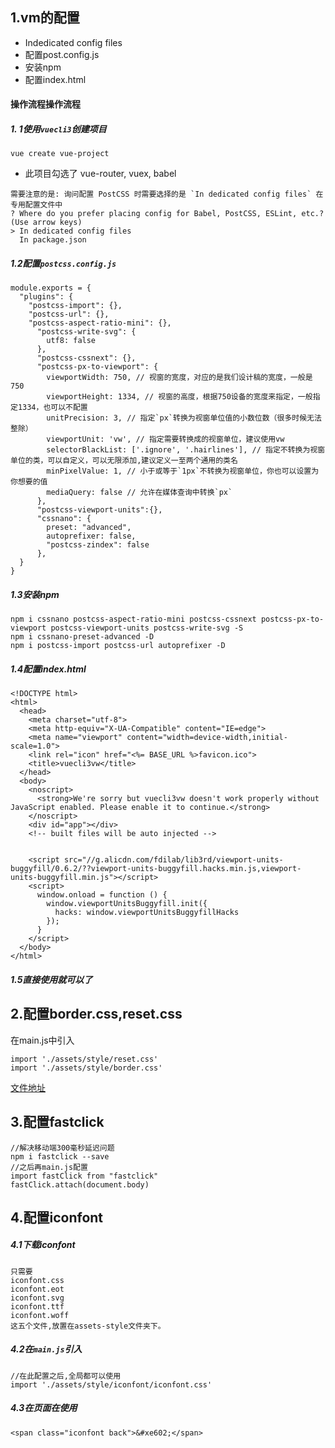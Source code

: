 ## 1.vm的配置

- Indedicated config files
- 配置post.config.js
- 安装npm
- 配置index.html

#### 操作流程操作流程

##### 1. 1使用`vuecli3`创建项目

```
vue create vue-project
```

- 此项目勾选了 vue-router, vuex, babel

```
需要注意的是: 询问配置 PostCSS 时需要选择的是 `In dedicated config files` 在专用配置文件中
? Where do you prefer placing config for Babel, PostCSS, ESLint, etc.? (Use arrow keys)
> In dedicated config files
  In package.json
```

##### 1.2配置`postcss.config.js`

~~~
module.exports = {
  "plugins": {
    "postcss-import": {},
    "postcss-url": {},
    "postcss-aspect-ratio-mini": {}, 
      "postcss-write-svg": {
        utf8: false
      },
      "postcss-cssnext": {},
      "postcss-px-to-viewport": {
        viewportWidth: 750, // 视窗的宽度，对应的是我们设计稿的宽度，一般是750 
        viewportHeight: 1334, // 视窗的高度，根据750设备的宽度来指定，一般指定1334，也可以不配置 
        unitPrecision: 3, // 指定`px`转换为视窗单位值的小数位数（很多时候无法整除） 
        viewportUnit: 'vw', // 指定需要转换成的视窗单位，建议使用vw 
        selectorBlackList: ['.ignore', '.hairlines'], // 指定不转换为视窗单位的类，可以自定义，可以无限添加,建议定义一至两个通用的类名 
        minPixelValue: 1, // 小于或等于`1px`不转换为视窗单位，你也可以设置为你想要的值 
        mediaQuery: false // 允许在媒体查询中转换`px` 
      }, 
      "postcss-viewport-units":{},
      "cssnano": {
        preset: "advanced",
        autoprefixer: false,
        "postcss-zindex": false
      },
  }
}
~~~

##### 1.3安装npm

~~~
npm i cssnano postcss-aspect-ratio-mini postcss-cssnext postcss-px-to-viewport postcss-viewport-units postcss-write-svg -S
npm i cssnano-preset-advanced -D
npm i postcss-import postcss-url autoprefixer -D
~~~

##### 1.4配置index.html

~~~
<!DOCTYPE html>
<html>
  <head>
    <meta charset="utf-8">
    <meta http-equiv="X-UA-Compatible" content="IE=edge">
    <meta name="viewport" content="width=device-width,initial-scale=1.0">
    <link rel="icon" href="<%= BASE_URL %>favicon.ico">
    <title>vuecli3vw</title>
  </head>
  <body>
    <noscript>
      <strong>We're sorry but vuecli3vw doesn't work properly without JavaScript enabled. Please enable it to continue.</strong>
    </noscript>
    <div id="app"></div>
    <!-- built files will be auto injected -->


    <script src="//g.alicdn.com/fdilab/lib3rd/viewport-units-buggyfill/0.6.2/??viewport-units-buggyfill.hacks.min.js,viewport-units-buggyfill.min.js"></script>
    <script>
      window.onload = function () {
        window.viewportUnitsBuggyfill.init({
          hacks: window.viewportUnitsBuggyfillHacks
        });
      }
    </script>
  </body>
</html>
~~~

##### 1.5直接使用就可以了

## 2.配置border.css,reset.css

在main.js中引入

~~~
import './assets/style/reset.css'
import './assets/style/border.css'
~~~

[文件地址](https://gitee.com/chengbenchao/vue-resource) 

## 3.配置fastclick

~~~
//解决移动端300毫秒延迟问题
npm i fastclick --save
//之后再main.js配置
import fastClick from "fastclick"
fastClick.attach(document.body)
~~~

## 4.配置iconfont

##### 4.1下载iconfont

~~~
只需要
iconfont.css
iconfont.eot
iconfont.svg
iconfont.ttf
iconfont.woff
这五个文件,放置在assets-style文件夹下。
~~~

##### 4.2在`main.js`引入

~~~
//在此配置之后,全局都可以使用
import './assets/style/iconfont/iconfont.css'
~~~

##### 4.3在页面在使用

~~~
<span class="iconfont back">&#xe602;</span>
~~~



